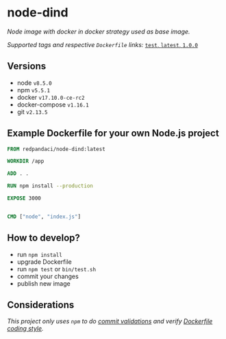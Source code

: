 # node-dind

_Node image with docker in docker strategy used as base image._

_Supported tags and respective `Dockerfile` links:_
[`test`, `latest`, `1.0.0`](Dockerfile)


## Versions

- node `v8.5.0`
- npm `v5.5.1`
- docker `v17.10.0-ce-rc2`
- docker-compose `v1.16.1`
- git `v2.13.5`

## Example Dockerfile for your own Node.js project

```Dockerfile
FROM redpandaci/node-dind:latest

WORKDIR /app

ADD . .

RUN npm install --production

EXPOSE 3000


CMD ["node", "index.js"]
```


## How to develop?

- run `npm install`
- upgrade Dockerfile
- run `npm test` or `bin/test.sh`
- commit your changes
- publish new image

## Considerations

_This project only uses `npm` to do [commit validations](https://github.com/willsoto/validate-commit) and verify [Dockerfile coding style](https://github.com/redcoolbeans/dockerlint)._